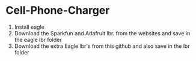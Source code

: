 # Cell-Phone-Charger

1) Install eagle
2) Download the Sparkfun and Adafruit lbr. from the websites and save in the eagle lbr folder
3) Download the extra Eagle lbr's from this github and also save in the lbr folder
